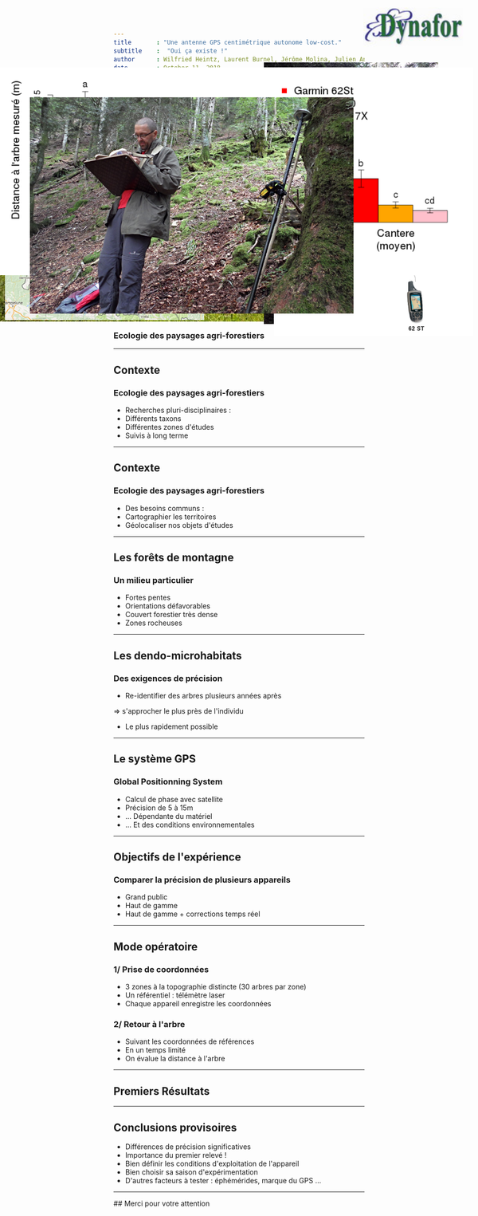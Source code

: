```yaml
---
title       : "Une antenne GPS centimétrique autonome low-cost."
subtitle    :  "Oui ça existe !"
author      : Wilfried Heintz, Laurent Burnel, Jérôme Molina, Julien Ancelin
date        : October 11, 2018
job         : UMR 1201 Dynafor, INRA, Toulouse
framework   : io2012        # {io2012, html5slides, shower, dzslides, ...}
highlighter : highlight.js  # {highlight.js, prettify, highlight}
hitheme     : tomorrow      #   
widgets     : [bootstrap, quiz]            # {mathjax, quiz, bootstrap}
mode        : selfcontained # {standalone, draft}
license     : by-nc-sa
logo        : INRA_logo.png
knit        : slidify::knit2slides
ext_widgets : {rCharts: [libraries/nvd3]}


--- 
```

## Présentation


- Contexte de l'étude
- Forêts de montagne
- Dendro-microhabitats
- Le système GPS
- Objectifs de l'expérience
- Mode opératoire
- Premiers résultats
- Conclusions provisoires


--- 
## Contexte
<img style="position: absolute; top: 20px; right: 30px; border: 0; width:200px;" src="assets/img/Dynafor.jpg">
<img style="position: absolute; top: 200px; right: 180px; border: 0; width:800px;" src="assets/img/villelongue.jpg">
<h3>Ecologie des paysages agri-forestiers</h3>



--- 
## Contexte
<img style="position: absolute; top: 150px; right: 50px; border: 0; width:400px;" src="assets/img/taxons.png">
<img style="position: absolute; top: 450px; right: 550px; border: 0; width:400px;" src="assets/img/zone.png">

<h3>Ecologie des paysages agri-forestiers</h3>

 - Recherches pluri-disciplinaires :
  - Différents taxons
  - Différentes zones d'études
  - Suivis à long terme


--- 
## Contexte
<img style="position: absolute; top: 300px; right: 100px; border: 0; width:400px;" src="assets/img/carto.jpg">

<h3>Ecologie des paysages agri-forestiers</h3>

 - Des besoins communs :
  - Cartographier les territoires
  - Géolocaliser nos objets d'études

--- 
## Les forêts de montagne
<img style="position: absolute; top: 130px; right: 80px; border: 0; width:350px;" src="assets/img/burat.jpg">
<h3>Un milieu particulier</h3>

 - Fortes pentes
 - Orientations défavorables
 - Couvert forestier très dense
 - Zones rocheuses 


--- 
## Les dendo-microhabitats
<img style="position: absolute; top: 190px; right: 10px; border: 0; width:350px;" src="assets/img/arbre_dmh.png">
<h3>Des exigences de précision</h3>

 - Re-identifier des arbres plusieurs années après 

=> s'approcher le plus près de l'individu
 - Le plus rapidement possible

--- 
## Le système GPS
<img style="position: absolute; top: 150px; right: 80px; border: 0; width:500px;" src="assets/img/sat.gif">
<h3>Global Positionning System</h3>

 - Calcul de phase avec satellite
 - Précision de 5 à 15m
 - ... Dépendante du matériel
 - ... Et des conditions environnementales

--- 
## Objectifs de l'expérience
<img style="position: absolute; top: 240px; right: 10px; border: 0; width:400px;" src="assets/img/gps.png">
<h3>Comparer la précision de plusieurs appareils</h3>

 - Grand public
 - Haut de gamme
 - Haut de gamme + corrections temps réel


--- 
## Mode opératoire
<img style="position: absolute; top: 300px; right: 10px; border: 0; width:400px;" src="assets/img/retour.png">
<h3>1/ Prise de coordonnées</h3>

 - 3 zones à la topographie distincte (30 arbres par zone)
 - Un référentiel : télémètre laser
 - Chaque appareil enregistre les coordonnées



<h3>2/ Retour à l'arbre</h3>

 - Suivant les coordonnées de références
 - En un temps limité
 - On évalue la distance à l'arbre

--- 
## Premiers Résultats
<img style="position: absolute; top: 140px; right: 10px; border: 0; width:950px;" src="assets/img/res.png">



--- 
## Conclusions provisoires

 - Différences de précision significatives
 - Importance du premier relevé !
 - Bien définir les conditions d'exploitation de l'appareil
 - Bien choisir sa saison d'expérimentation
 - D'autres facteurs à tester : éphémérides, marque du GPS ...

--- 
<img style="position: absolute; top: 200px; right: 250px; border: 0; width:650px;" src="assets/img/bubu.jpg">
## Merci pour votre attention



